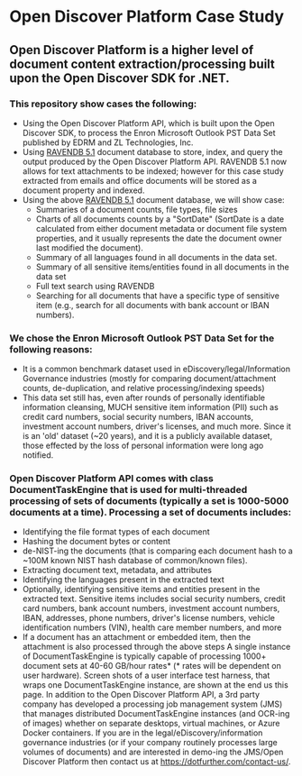 # Open Discover Platform Case Study
## Open Discover Platform is a higher level of document content extraction/processing built upon the Open Discover SDK for .NET. 
### This repository show cases the following:
  - Using the Open Discover Platform API, which is built upon the Open Discover SDK, to process the Enron Microsoft Outlook PST Data Set published by EDRM and ZL Technologies, Inc.   
  - Using [RAVENDB 5.1](https://ravendb.net/) document database to store, index, and query the output produced by the Open Discover Platform API. RAVENDB 5.1 now allows for text attachments to be indexed; however for this case study extracted from emails and office documents will be stored as a document property and indexed. 
  - Using the above [RAVENDB 5.1](https://ravendb.net/) document database, we will show case:
     - Summaries of a document counts, file types, file sizes
     - Charts of all documents counts by a "SortDate" (SortDate is a date calculated from either document metadata or document file system properties, and it usually represents the date the document owner last modified the document).
     - Summary of all languages found in all documents in the data set.
     - Summary of all sensitive items/entities found in all documents in the data set
     - Full text search using RAVENDB
     - Searching for all documents that have a specific type of sensitive item (e.g., search for all documents with bank account or IBAN numbers).
### We chose the Enron Microsoft Outlook PST Data Set for the following reasons:
- It is a common benchmark dataset used in eDiscovery/legal/Information Governance industries (mostly for comparing document/attachment counts, de-duplication, and relative processing/indexing speeds)
- This data set still has, even after rounds of personally identifiable information cleansing, MUCH sensitive item information (PII) such as credit card numbers, social security numbers, IBAN accounts, investment account numbers, driver's licenses, and much more. Since it is an 'old' dataset (~20 years), and it is a publicly available dataset, those effected by the loss of personal information were long ago notified.
### Open Discover Platform API comes with class DocumentTaskEngine that is used for multi-threaded processing of sets of documents (typically a set is 1000-5000 documents at a time). Processing a set of documents includes:
- Identifying the file format types of each document
- Hashing the document bytes or content
- de-NIST-ing the documents (that is comparing each document hash to a ~100M known NIST hash database of common/known files). 
- Extracting document text, metadata, and attributes
- Identifying the languages present in the extracted text
- Optionally, identifying sensitive items and entities present in the extracted text. Sensitive items includes social security numbers, credit card numbers, bank account numbers, investment account numbers, IBAN, addresses, phone numbers, driver's license numbers, vehicle identification numbers (VIN), health care member numbers, and more
- If a document has an attachment or embedded item, then the attachment is also processed through the above steps 
A single instance of DocumentTaskEngine is typically capable of processing 1000+ document sets at 40-60 GB/hour rates* (* rates will be dependent on user hardware).
Screen shots of a user interface test harness, that wraps one DocumentTaskEngine instance, are shown at the end us this page. In addition to the Open Discover Platform API, a 3rd party company has developed a processing job management system (JMS) that manages distributed DocumentTaskEngine instances (and OCR-ing of images) whether on separate desktops, virtual machines, or Azure Docker containers. If you are in the legal/eDiscovery/information governance industries (or if your company routinely processes large volumes of documents) and are interested in demo-ing the JMS/Open Discover Platform then contact us at https://dotfurther.com/contact-us/.

